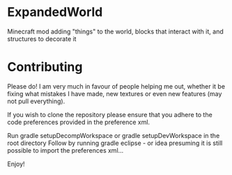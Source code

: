 ExpandedWorld
=============

Minecraft mod adding "things" to the world, blocks that interact with it, and structures to decorate it

Contributing
============

Please do! I am very much in favour of people helping me out, whether it be fixing
what mistakes I have made, new textures or even new features (may not pull everything).

If you wish to clone the repository please ensure that you adhere to the 
code preferences provided in the preference xml.

Run gradle setupDecompWorkspace or gradle setupDevWorkspace in the root directory
Follow by running gradle eclipse - or idea presuming it is still possible
to import the preferences xml...

Enjoy!
